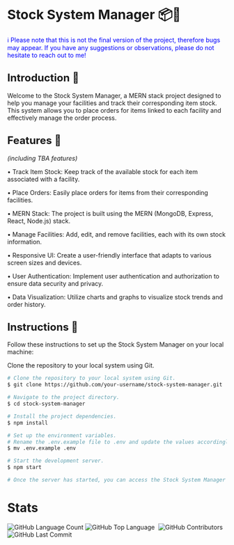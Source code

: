 # <span style="font-size: 30px"><b>Stock System Manager 📦🏢</b></span>
<span style="color: blue">ℹ️ Please note that this is not the final version of the project, therefore bugs may appear. If you have any suggestions or observations, please do not hesitate to reach out to me!</span> 

## <span style="font-size: 24px"><b>Introduction 👋</b></span>
Welcome to the Stock System Manager, a MERN stack project designed to help you manage your facilities and track their corresponding item stock. This system allows you to place orders for items linked to each facility and effectively manage the order process.

## <span style="font-size: 24px"><b>Features 🚀</b></span>
<i>(including TBA features)</i>

• Track Item Stock: Keep track of the available stock for each item associated with a facility.

• Place Orders: Easily place orders for items from their corresponding facilities.

• MERN Stack: The project is built using the MERN (MongoDB, Express, React, Node.js) stack.

• Manage Facilities: Add, edit, and remove facilities, each with its own stock information.

• Responsive UI: Create a user-friendly interface that adapts to various screen sizes and devices.

• User Authentication: Implement user authentication and authorization to ensure data security and privacy.

• Data Visualization: Utilize charts and graphs to visualize stock trends and order history.

## <span style="font-size: 24px"><b>Instructions 🔧</b></span>
Follow these instructions to set up the Stock System Manager on your local machine:

Clone the repository to your local system using Git.
```bash
# Clone the repository to your local system using Git.
$ git clone https://github.com/your-username/stock-system-manager.git

# Navigate to the project directory.
$ cd stock-system-manager

# Install the project dependencies.
$ npm install

# Set up the environment variables.
# Rename the .env.example file to .env and update the values accordingly.
$ mv .env.example .env

# Start the development server.
$ npm start

# Once the server has started, you can access the Stock System Manager on your local machine using the specified port (e.g., http://localhost:3000).
```
# Stats
<img alt="GitHub Language Count" src="https://img.shields.io/github/languages/count/jozsapeter88/stock-manager" /> <img alt="GitHub Top Language" src="https://img.shields.io/github/languages/top/jozsapeter88/stock-manager" /> <img alt="" src="https://img.shields.io/github/repo-size/jozsapeter88/stock-manager" /> <img alt="GitHub Contributors" src="https://img.shields.io/github/contributors/jozsapeter88/stock-manager" /> <img alt="GitHub Last Commit" src="https://img.shields.io/github/last-commit/jozsapeter88/stock-manager" />
